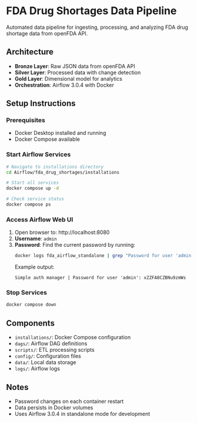 # FDA Drug Shortages Data Pipeline

Automated data pipeline for ingesting, processing, and analyzing FDA drug shortage data from openFDA API.

## Architecture
- **Bronze Layer**: Raw JSON data from openFDA API
- **Silver Layer**: Processed data with change detection
- **Gold Layer**: Dimensional model for analytics
- **Orchestration**: Airflow 3.0.4 with Docker

## Setup Instructions

### Prerequisites
- Docker Desktop installed and running
- Docker Compose available

### Start Airflow Services
```bash
# Navigate to installations directory
cd Airflow/fda_drug_shortages/installations

# Start all services
docker compose up -d

# Check service status
docker compose ps
```

### Access Airflow Web UI
1. Open browser to: http://localhost:8080
2. **Username**: `admin`
3. **Password**: Find the current password by running:
   ```bash
   docker logs fda_airflow_standalone | grep "Password for user 'admin'"
   ```
   Example output:
   ```
   Simple auth manager | Password for user 'admin': xZZFA8CZBNu9zmWs
   ```

### Stop Services
```bash
docker compose down
```

## Components
- `installations/`: Docker Compose configuration
- `dags/`: Airflow DAG definitions
- `scripts/`: ETL processing scripts
- `config/`: Configuration files
- `data/`: Local data storage
- `logs/`: Airflow logs

## Notes
- Password changes on each container restart
- Data persists in Docker volumes
- Uses Airflow 3.0.4 in standalone mode for development
